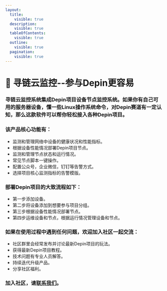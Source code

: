 ```yaml
---
layout:
  title:
    visible: true
  description:
    visible: true
  tableOfContents:
    visible: true
  outline:
    visible: true
  pagination:
    visible: true
---
```


# 📖 寻链云监控--参与Depin更容易

### &#x20;       寻链云监控系统集成Depin项目设备节点监控系统。如果你有自己可用的服务器设备，懂一些Linux操作系统命令，对Depin赛道有一定认知，那么这款软件可以帮你轻松接入各种Depin项目。

### &#x20;       该产品核心功能有：

* 监测和管理网络中设备的健康状况和性能指标。
* 根据设备性能情况部署Depin项目节点。
* 监测和管理节点状态和运行情况。
* 常见节点脚本一键操作。
* 配置公众号，企业微信，钉钉等告警方式。
* 选择项目核心监测指标的告警模版。

### &#x20;       部署Depin项目的大致流程如下：

* 第一步添加设备。
* 第二步将设备添加到想要参与项目分组。
* 第三步根据设备性能情况部署节点。
* 第四步运维设备和节点，根据运行情况管理设备和节点。

### &#x20;       如果在使用过程中遇到任何问题，欢迎加入社区一起交流：

* 社区群里会经常发布并讨论最新Depin项目的玩法。
* 获得最新Depin项目教程。
* 技术问题有专业人员解答。
* 持续迭代升级产品。
* 分享社区福利。

### 加入社区，请[联系我们](qa/contactus.md)。
